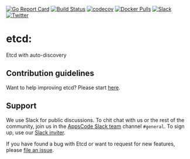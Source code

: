 [![Go Report Card](https://goreportcard.com/badge/github.com/appscode/etcd-disco)](https://goreportcard.com/report/github.com/appscode/etcd-disco)
[![Build Status](https://travis-ci.org/appscode/etcd-disco.svg?branch=master)](https://travis-ci.org/appscode/etcd-disco)
[![codecov](https://codecov.io/gh/appscode/etcd-disco/branch/master/graph/badge.svg)](https://codecov.io/gh/appscode/etcd-disco)
[![Docker Pulls](https://img.shields.io/docker/pulls/appscode/etcd-disco.svg)](https://hub.docker.com/r/appscode/etcd-disco/)
[![Slack](https://slack.appscode.com/badge.svg)](https://slack.appscode.com)
[![Twitter](https://img.shields.io/twitter/follow/appscodehq.svg?style=social&logo=twitter&label=Follow)](https://twitter.com/intent/follow?screen_name=AppsCodeHQ)

# etcd:
Etcd with auto-discovery

## Contribution guidelines
Want to help improving etcd? Please start [here](/CONTRIBUTING.md).

## Support
We use Slack for public discussions. To chit chat with us or the rest of the community, join us in the [AppsCode Slack team](https://appscode.slack.com/messages/C0XQFLGRM/details/) channel `#general`. To sign up, use our [Slack inviter](https://slack.appscode.com/).

If you have found a bug with Etcd or want to request for new features, please [file an issue](https://github.com/appscode/etcd-disco/issues/new).
